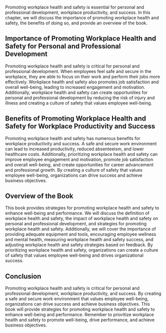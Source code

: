 
Promoting workplace health and safety is essential for personal and professional development, workplace productivity, and success. In this chapter, we will discuss the importance of promoting workplace health and safety, the benefits of doing so, and provide an overview of the book.

Importance of Promoting Workplace Health and Safety for Personal and Professional Development
---------------------------------------------------------------------------------------------

Promoting workplace health and safety is critical for personal and professional development. When employees feel safe and secure in the workplace, they are able to focus on their work and perform their jobs more effectively. Workplace health and safety also promotes job satisfaction and overall well-being, leading to increased engagement and motivation. Additionally, workplace health and safety can create opportunities for personal and professional development by reducing the risk of injury and illness and creating a culture of safety that values employee well-being.

Benefits of Promoting Workplace Health and Safety for Workplace Productivity and Success
----------------------------------------------------------------------------------------

Promoting workplace health and safety has numerous benefits for workplace productivity and success. A safe and secure work environment can lead to increased productivity, reduced absenteeism, and lower healthcare costs. Additionally, prioritizing workplace health and safety can improve employee engagement and motivation, promote job satisfaction and overall well-being, and create opportunities for career advancement and professional growth. By creating a culture of safety that values employee well-being, organizations can drive success and achieve business objectives.

Overview of the Book
--------------------

This book provides strategies for promoting workplace health and safety to enhance well-being and performance. We will discuss the definition of workplace health and safety, the impact of workplace health and safety on personal and professional development, and strategies for promoting workplace health and safety. Additionally, we will cover the importance of providing adequate equipment and tools, encouraging employee wellness and mental health, measuring workplace health and safety success, and adjusting workplace health and safety strategies based on feedback. By prioritizing workplace health and safety, organizations can create a culture of safety that values employee well-being and drives organizational success.

Conclusion
----------

Promoting workplace health and safety is critical for personal and professional development, workplace productivity, and success. By creating a safe and secure work environment that values employee well-being, organizations can drive success and achieve business objectives. This book will provide strategies for promoting workplace health and safety to enhance well-being and performance. Remember to prioritize workplace health and safety to promote well-being, drive performance, and achieve business objectives.
